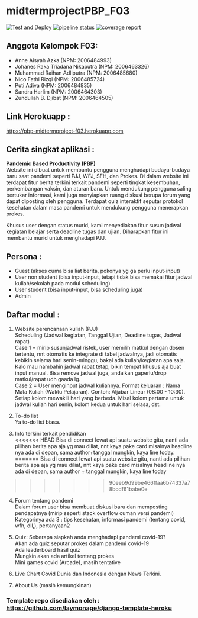 # midtermprojectPBP_F03

[![Test and Deploy][actions-badge]][commits-gh]
[![pipeline status][pipeline-badge]][commits-gl]
[![coverage report][coverage-badge]][commits-gl]
## Anggota Kelompok F03:
- Anne Aisyah Azka (NPM: 2006484993)
- Johanes Raka Triadana Nikaputra (NPM: 2006463326)
- Muhammad Raihan Adliputra (NPM: 2006485680)
- Nico Fathi Rizqi (NPM: 2006485724)
- Puti Adiva (NPM: 2006484835)
- Sandra Harlim (NPM: 2006464303)
- Zundullah B. Djibat (NPM: 2006464505)

## Link Herokuapp :
https://pbp-midtermproject-f03.herokuapp.com 

## Cerita singkat aplikasi :
**Pandemic Based Productivity (PBP)**<br>
Website ini dibuat untuk membantu pengguna menghadapi budaya-budaya baru saat pandemi seperti PJJ, WFJ, SFH, dan Prokes. Di dalam website ini terdapat fitur berita terkini terkait pandemi seperti tingkat kesembuhan, perkembangan vaksin, dan aturan baru. Untuk mendukung pengguna saling bertukar informasi, kami juga menyiapkan ruang diskusi berupa forum yang dapat diposting oleh pengguna. Terdapat quiz interaktif seputar protokol kesehatan dalam masa pandemi untuk mendukung pengguna menerapkan prokes.

Khusus user dengan status murid, kami menyediakan fitur susun jadwal kegiatan belajar serta deadline tugas dan ujian. Diharapkan fitur ini membantu murid untuk menghadapi PJJ.

## Persona : 
- Guest (akses cuma bisa liat berita, pokonya yg ga perlu input-input)
- User non student (bisa input-input, tetapi tidak bisa memakai fitur jadwal kuliah/sekolah pada modul scheduling)
- User student (bisa input-input, bisa scheduling juga)
- Admin

## Daftar modul :
1. Website perencanaan kuliah (PJJ)<br>
Scheduling (Jadwal kegiatan, Tanggal Ujian, Deadline tugas, Jadwal rapat)<br>
Case 1 = mirip susunjadwal ristek, user memilih matkul dengan dosen tertentu, nnt otomatis ke integrate di tabel jadwalnya, jadi otomatis kebikin selama hari senin-minggu, bakal ada kuliah/kegiatan apa saja. Kalo mau nambahin jadwal rapat tetap, bikin tempat khusus aja buat input manual. Bisa remove jadwal juga, andaikan gaperlu/drop matkul/rapat udh gaada lg.<br>
Case 2 = User menginput jadwal kuliahnya. Format keluaran : Nama Mata Kuliah (Waktu Pelajaran). Contoh: Aljabar Linear (08:00 - 10:30). Setiap kolom mewakili hari yang berbeda. Misal kolom pertama untuk jadwal kuliah hari senin, kolom kedua untuk hari selasa, dst.

2. To-do list<br>
Ya to-do list biasa.<br>

3. Info terkini terkait pendidikan<br>
<<<<<<< HEAD
Bisa di connect lewat api suatu website gitu, nanti ada pilihan berita apa aja yg mau diliat, nnt kaya pake card misalnya headline nya ada di depan, sama author+tanggal mungkin, kaya line today.
=======
Bisa di connect lewat api suatu website gitu, nanti ada pilihan berita apa aja yg mau diliat, nnt kaya pake card misalnya headline nya ada di depan, sama author + tanggal mungkin, kaya line today
>>>>>>> 90eeb9d99be466ffaa6b74337a78bcdf61babe0e

4. Forum tentang pandemi<br>
Dalam forum user bisa membuat diskusi baru dan memposting pendapatnya
(mirip seperti stack overflow cuman versi pandemi)<br>
Kategorinya ada 3 : tips kesehatan, informasi pandemi (tentang covid, wfh, dll,), pertanyaan2 

5. Quiz: Seberapa siapkah anda menghadapi pandemi covid-19?<br>
Akan ada quiz seputar prokes dalam  pandemi covid-19 <br>
Ada leaderboard hasil quiz<br>
Mungkin akan ada artikel tentang prokes<br>
Mini games covid (Arcade), masih tentative<br>


6. Live Chart Covid Dunia dan Indonesia dengan News Terkini.<br>

7. About Us (masih kemungkinan)

### Template repo disediakan oleh : https://github.com/laymonage/django-template-heroku

[actions-badge]: https://github.com/laymonage/django-template-heroku/workflows/Test%20and%20Deploy/badge.svg
[commits-gh]: https://github.com/laymonage/django-template-heroku/commits/master
[pipeline-badge]: https://gitlab.com/laymonage/django-template-heroku/badges/master/pipeline.svg
[coverage-badge]: https://gitlab.com/laymonage/django-template-heroku/badges/master/coverage.svg
[commits-gl]: https://gitlab.com/laymonage/django-template-heroku/-/commits/master

